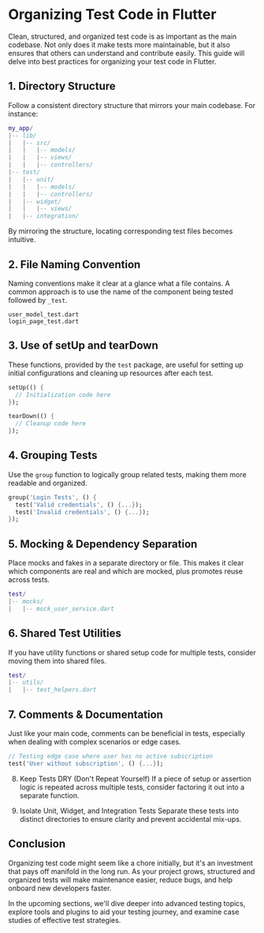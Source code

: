 # Organizing Test Code in Flutter
Clean, structured, and organized test code is as important as the main codebase. Not only does it make tests more maintainable, but it also ensures that others can understand and contribute easily. This guide will delve into best practices for organizing your test code in Flutter.

## 1. Directory Structure
Follow a consistent directory structure that mirrors your main codebase. For instance:
```lua
my_app/
|-- lib/
|   |-- src/
|   |   |-- models/
|   |   |-- views/
|   |   |-- controllers/
|-- test/
|   |-- unit/
|   |   |-- models/
|   |   |-- controllers/
|   |-- widget/
|   |   |-- views/
|   |-- integration/
```
By mirroring the structure, locating corresponding test files becomes intuitive.

## 2. File Naming Convention
Naming conventions make it clear at a glance what a file contains. A common approach is to use the name of the component being tested followed by `_test`.
```
user_model_test.dart
login_page_test.dart
```

## 3. Use of setUp and tearDown
These functions, provided by the `test` package, are useful for setting up initial configurations and cleaning up resources after each test.
```dart
setUp(() {
  // Initialization code here
});

tearDown(() {
  // Cleanup code here
});
```

## 4. Grouping Tests
Use the `group` function to logically group related tests, making them more readable and organized.
```dart
group('Login Tests', () {
  test('Valid credentials', () {...});
  test('Invalid credentials', () {...});
});
```

## 5. Mocking & Dependency Separation
Place mocks and fakes in a separate directory or file. This makes it clear which components are real and which are mocked, plus promotes reuse across tests.
```lua
test/
|-- mocks/
|   |-- mock_user_service.dart
```

## 6. Shared Test Utilities
If you have utility functions or shared setup code for multiple tests, consider moving them into shared files.
```lua
test/
|-- utils/
|   |-- test_helpers.dart
```

## 7. Comments & Documentation
Just like your main code, comments can be beneficial in tests, especially when dealing with complex scenarios or edge cases.
```dart
// Testing edge case where user has no active subscription
test('User without subscription', () {...});
```
8. Keep Tests DRY (Don't Repeat Yourself)
If a piece of setup or assertion logic is repeated across multiple tests, consider factoring it out into a separate function.

9. Isolate Unit, Widget, and Integration Tests
Separate these tests into distinct directories to ensure clarity and prevent accidental mix-ups.

## Conclusion
Organizing test code might seem like a chore initially, but it's an investment that pays off manifold in the long run. As your project grows, structured and organized tests will make maintenance easier, reduce bugs, and help onboard new developers faster.

In the upcoming sections, we'll dive deeper into advanced testing topics, explore tools and plugins to aid your testing journey, and examine case studies of effective test strategies.

